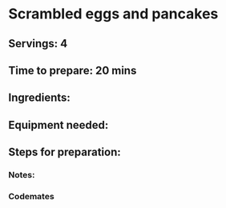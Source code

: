 # Scrambled eggs and pancakes

## Servings: 4

## Time to prepare: 20 mins

## Ingredients:


## Equipment needed:


## Steps for preparation:



### Notes:



### Codemates #
